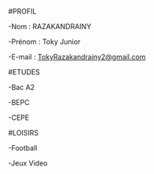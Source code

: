 #PROFIL
 
 -Nom : RAZAKANDRAINY
 
 -Prénom : Toky Junior
 
 -E-mail : TokyRazakandrainy2@gmail.com

#ETUDES

 -Bac A2
 
 -BEPC
 
 -CEPE

#LOISIRS

 -Football
 
 -Jeux Video 
